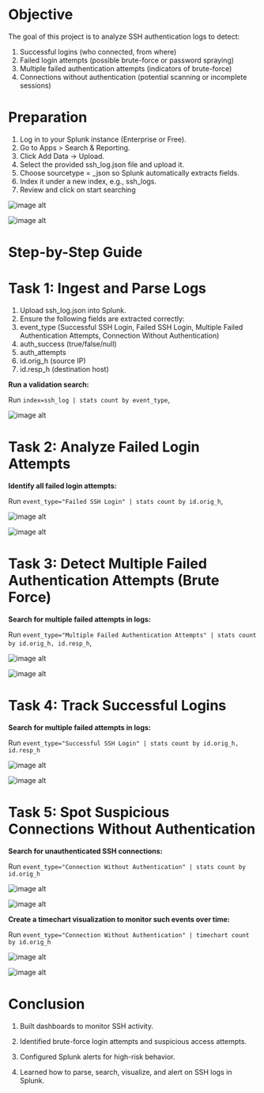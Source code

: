 # Objective


The goal of this project is to analyze SSH authentication logs to detect:

1. Successful logins (who connected, from where)   
2. Failed login attempts (possible brute-force or password spraying)  
3. Multiple failed authentication attempts (indicators of brute-force)   
4. Connections without authentication (potential scanning or incomplete sessions)

# Preparation


1. Log in to your Splunk instance (Enterprise or Free). 
2. Go to Apps > Search & Reporting.  
3. Click Add Data → Upload. 
4. Select the provided ssh_log.json file and upload it.   
5. Choose sourcetype = _json so Splunk automatically extracts fields.   
6. Index it under a new index, e.g., ssh_logs.  
7. Review and click on start searching  

![image alt](https://github.com/hostzubair/SSH-LOG-ANALYSIS/blob/3255e068936e1f7346561213efa61d17d46e8f80/Image/Screenshot%20(74).png)

![image alt](https://github.com/hostzubair/SSH-LOG-ANALYSIS/blob/0ec706b83b677753fac0771a341325ad04404a18/Image/Screenshot%20(75).png)



# Step-by-Step Guide

# Task 1: Ingest and Parse Logs


1. Upload ssh_log.json into Splunk.   
2. Ensure the following fields are extracted correctly:   
3. event_type (Successful SSH Login, Failed SSH Login, Multiple Failed Authentication Attempts, Connection Without Authentication)    
4. auth_success (true/false/null)    
5. auth_attempts      
6. id.orig_h (source IP)    
7. id.resp_h (destination host)  
 

<summary><b>Run a validation search:</b></summary> 

Run `index=ssh_log | stats count by event_type`, 

![image alt](https://github.com/hostzubair/SSH-LOG-ANALYSIS/blob/f9bdc83380c703213b71172356d633915d029f0d/Image/Screenshot%20(76).png)

# Task 2: Analyze Failed Login Attempts

<summary><b>Identify all failed login attempts:</b></summary> 

Run `event_type="Failed SSH Login"
| stats count by id.orig_h`, 

![image alt](https://github.com/hostzubair/SSH-LOG-ANALYSIS/blob/f9bdc83380c703213b71172356d633915d029f0d/Image/Screenshot%20(77).png)

![image alt](https://github.com/hostzubair/SSH-LOG-ANALYSIS/blob/f9bdc83380c703213b71172356d633915d029f0d/Image/Screenshot%20(78).png)

# Task 3: Detect Multiple Failed Authentication Attempts (Brute Force)

<summary><b>Search for multiple failed attempts in logs:</b></summary> 

Run `event_type="Multiple Failed Authentication Attempts"
| stats count by id.orig_h, id.resp_h`, 

![image alt](https://github.com/hostzubair/SSH-LOG-ANALYSIS/blob/f9bdc83380c703213b71172356d633915d029f0d/Image/Screenshot%20(79).png)

![image alt](https://github.com/hostzubair/SSH-LOG-ANALYSIS/blob/f9bdc83380c703213b71172356d633915d029f0d/Image/Screenshot%20(80).png)

# Task 4: Track Successful Logins

<summary><b>Search for multiple failed attempts in logs:</b></summary> 

Run `event_type="Successful SSH Login"
| stats count by id.orig_h, id.resp_h`

![image alt](https://github.com/hostzubair/SSH-LOG-ANALYSIS/blob/7753cf6537979face5cad270a2a857177dc42805/Image/Screenshot%20(81).png)

![image alt](https://github.com/hostzubair/SSH-LOG-ANALYSIS/blob/7753cf6537979face5cad270a2a857177dc42805/Image/Screenshot%20(86).png)

# Task 5: Spot Suspicious Connections Without Authentication

<summary><b>Search for unauthenticated SSH connections:</b></summary> 

Run `event_type="Connection Without Authentication"
| stats count by id.orig_h`

![image alt](https://github.com/hostzubair/SSH-LOG-ANALYSIS/blob/7753cf6537979face5cad270a2a857177dc42805/Image/Screenshot%20(82).png)

![image alt](https://github.com/hostzubair/SSH-LOG-ANALYSIS/blob/7753cf6537979face5cad270a2a857177dc42805/Image/Screenshot%20(83).png)


<summary><b>Create a timechart visualization to monitor such events over time:</b></summary> 


Run `event_type="Connection Without Authentication"
| timechart count by id.orig_h`

![image alt](https://github.com/hostzubair/SSH-LOG-ANALYSIS/blob/7753cf6537979face5cad270a2a857177dc42805/Image/Screenshot%20(84).png)

![image alt](https://github.com/hostzubair/SSH-LOG-ANALYSIS/blob/7753cf6537979face5cad270a2a857177dc42805/Image/Screenshot%20(85).png)


# Conclusion

1. Built dashboards to monitor SSH activity.

2. Identified brute-force login attempts and suspicious access attempts.

3. Configured Splunk alerts for high-risk behavior.

4. Learned how to parse, search, visualize, and alert on SSH logs in Splunk.






















